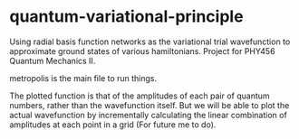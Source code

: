 # quantum-variational-principle
Using radial basis function networks as the variational trial wavefunction to approximate ground states of various hamiltonians. Project for PHY456 Quantum Mechanics II. 

metropolis is the main file to run things.

The plotted function is that of the amplitudes of each pair of quantum numbers, rather than the wavefunction itself. But we will be able to plot the actual wavefunction by incrementally calculating the linear combination of amplitudes at each point in a grid (For future me to do).  
